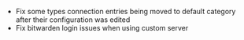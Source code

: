 - Fix some types connection entries being moved to default category after their configuration was edited
- Fix bitwarden login issues when using custom server
